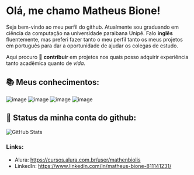 # Olá, me chamo Matheus Bione!

Seja bem-vindo ao meu perfil do github. Atualmente sou graduando em ciência da computação na universidade paraibana Unipê. Falo **inglês** fluentemente, mas preferi fazer tanto o meu perfil tanto os meus projetos em português para dar a oportunidade de ajudar os colegas de estudo.

Aqui procuro 🔭 **contribuir** em projetos nos quais posso adquirir experiência tanto acadêmica quanto de *vida*.

## 📚 Meus conhecimentos:  

![image](https://img.shields.io/badge/Python-FFD43B?style=for-the-badge&logo=python&logoColor=blue)
![image](https://img.shields.io/badge/Linux-1CC624?style=for-the-badge&logo=linux&logoColor=black)
![image](https://img.shields.io/badge/Java-E28743?style=for-the-badge&logo=java&logoColor=orange)
![image](https://img.shields.io/badge/Kotlin-BC6C17?style=for-the-badge&logo=kotlin&logoColor=orange)

## 🚀 Status da minha conta do github:

![GitHub Stats](https://github-readme-stats.vercel.app/api?username=matheus1760&show_icons=true)
  
### Links:
  - Alura: https://cursos.alura.com.br/user/mathenbiolis
  - LinkedIn: https://www.linkedin.com/in/matheus-bione-811141231/
